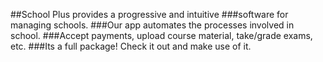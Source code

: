 ##School Plus provides a progressive and intuitive
###software for managing schools.
###Our app automates the processes involved in school.
###Accept payments, upload course material, take/grade exams, etc.
###Its a full package! Check it out and make use of it.

